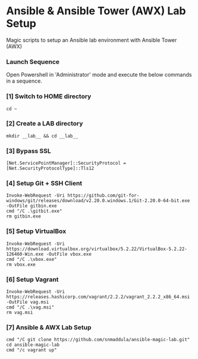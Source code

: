 # Ansible & Ansible Tower (AWX) Lab Setup
Magic scripts to setup an Ansible lab environment with Ansible Tower (AWX)

### Launch Sequence
Open Powershell in 'Administrator' mode and execute the below commands in a sequence.

### [1] Switch to HOME directory 
    cd ~

### [2] Create a LAB directory
    mkdir __lab__ && cd __lab__

### [3] Bypass SSL
    [Net.ServicePointManager]::SecurityProtocol = [Net.SecurityProtocolType]::Tls12

### [4] Setup Git + SSH Client
    Invoke-WebRequest -Uri https://github.com/git-for-windows/git/releases/download/v2.20.0.windows.1/Git-2.20.0-64-bit.exe -OutFile gitbin.exe
    cmd "/C .\gitbit.exe"
    rm gitbin.exe

### [5] Setup VirtualBox
    Invoke-WebRequest -Uri https://download.virtualbox.org/virtualbox/5.2.22/VirtualBox-5.2.22-126460-Win.exe -OutFile vbox.exe
    cmd "/C .\vbox.exe"
    rm vbox.exe

### [6] Setup Vagrant
    Invoke-WebRequest -Uri https://releases.hashicorp.com/vagrant/2.2.2/vagrant_2.2.2_x86_64.msi -OutFile vag.msi
    cmd "/C .\vag.msi"
    rm vag.msi
    
### [7] Ansible & AWX Lab Setup
    cmd "/C git clone https://github.com/snmaddula/ansible-magic-lab.git"
    cd ansible-magic-lab
    cmd "/c vagrant up"
    
    
    
